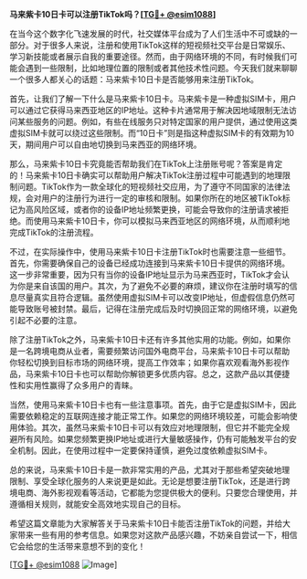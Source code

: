 **马来紫卡10日卡可以注册TikTok吗？[[TG💪+ @esim1088](https://t.me/s/esim1088)]**

在当今这个数字化飞速发展的时代，社交媒体平台成为了人们生活中不可或缺的一部分。对于很多人来说，注册和使用TikTok这样的短视频社交平台是日常娱乐、学习新技能或者展示自我的重要途径。然而，由于网络环境的不同，有时候我们可能会遇到一些限制，比如地理位置的限制或者其他技术性问题。今天我们就来聊聊一个很多人都关心的话题：马来紫卡10日卡是否能够用来注册TikTok。

首先，让我们了解一下什么是马来紫卡10日卡。马来紫卡是一种虚拟SIM卡，用户可以通过它获得马来西亚地区的IP地址。这种卡片通常用于解决因地域限制无法访问某些服务的问题。例如，有些在线服务只对特定国家的用户提供，通过使用这类虚拟SIM卡就可以绕过这些限制。而“10日卡”则是指这种虚拟SIM卡的有效期为10天，期间用户可以自由地切换到马来西亚的网络环境。

那么，马来紫卡10日卡究竟能否帮助我们在TikTok上注册账号呢？答案是肯定的！马来紫卡10日卡确实可以帮助用户解决TikTok注册过程中可能遇到的地理限制问题。TikTok作为一款全球化的短视频社交应用，为了遵守不同国家的法律法规，会对用户的注册行为进行一定的审核和限制。如果你所在的地区被TikTok标记为高风险区域，或者你的设备IP地址频繁更换，可能会导致你的注册请求被拒绝。而使用马来紫卡10日卡，你可以模拟马来西亚地区的网络环境，从而顺利地完成TikTok的注册流程。

不过，在实际操作中，使用马来紫卡10日卡注册TikTok时也需要注意一些细节。首先，你需要确保自己的设备已经成功连接到马来紫卡10日卡提供的网络环境。这一步非常重要，因为只有当你的设备IP地址显示为马来西亚时，TikTok才会认为你是来自该国的用户。其次，为了避免不必要的麻烦，建议你在注册时填写的信息尽量真实且符合逻辑。虽然使用虚拟SIM卡可以改变IP地址，但虚假信息仍然可能导致账号被封禁。最后，记得在注册完成后及时切换回正常的网络环境，以避免引起不必要的注意。

除了注册TikTok之外，马来紫卡10日卡还有许多其他实用的功能。例如，如果你是一名跨境电商从业者，需要频繁访问国外电商平台，马来紫卡10日卡可以帮助你轻松切换到目标市场的网络环境，提高工作效率；如果你喜欢观看海外影视作品，马来紫卡10日卡也可以帮助你解锁更多优质内容。总之，这款产品以其便捷性和实用性赢得了众多用户的青睐。

当然，使用马来紫卡10日卡也有一些注意事项。首先，由于它是虚拟SIM卡，因此需要依赖稳定的互联网连接才能正常工作。如果您的网络环境较差，可能会影响使用体验。其次，虽然马来紫卡10日卡可以有效应对地理限制，但它并不能完全规避所有风险。如果您频繁更换IP地址或进行大量敏感操作，仍有可能触发平台的安全机制。因此，在使用过程中一定要保持谨慎，避免过度依赖虚拟SIM卡。

总的来说，马来紫卡10日卡是一款非常实用的产品，尤其对于那些希望突破地理限制、享受全球化服务的人来说更是如此。无论是想要注册TikTok，还是进行跨境电商、海外影视观看等活动，它都能为您提供极大的便利。只要您合理使用，并遵循相关规则，就能安全高效地实现自己的目标。

希望这篇文章能为大家解答关于马来紫卡10日卡能否注册TikTok的问题，并给大家带来一些有用的参考信息。如果您对这款产品感兴趣，不妨亲自尝试一下，相信它会给您的生活带来意想不到的变化！

[[TG💪+ @esim1088](https://t.me/s/esim1088) ![Image](https://i.postimg.cc/4NQfJmqS/Snipaste-2025-05-13-00-14-12.png)]